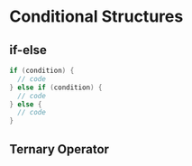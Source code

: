 # Conditional Structures

## if-else

```java
if (condition) {
  // code
} else if (condition) {
  // code
} else {
  // code
}
```

## Ternary Operator
